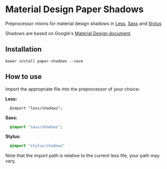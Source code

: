 # Material Design Paper Shadows
Preprocessor mixins for material design shadows in [Less](http://lesscss.org/), [Sass](http://sass-lang.com/) and [Stylus](http://learnboost.github.io/stylus/)

Shadows are based on Google's [Material Design document](http://www.google.com/design/spec/material-design/introduction.html).

Installation
--------------

```
bower install paper-shadows --save
```
 
How to use
--------------

Import the appropriate file into the preprocessor of your choice:

**Less:**

````Less
  @import "less/shadows";
````

**Sass:**

````Sass
  @import "sass/shadows";
````

**Stylus:**

````Sass
  @import "stylus/shadows"
````

Note that the import path is relative to the current less file, your path may vary.
